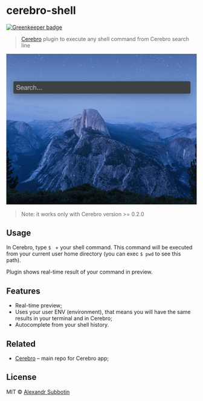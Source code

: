 # cerebro-shell

[![Greenkeeper badge](https://badges.greenkeeper.io/KELiON/cerebro-shell.svg)](https://greenkeeper.io/)

> [Cerebro](http://www.cerebroapp.com) plugin to execute any shell command from Cerebro search line

![](screenshot.gif)

> Note: it works only with Cerebro version >= 0.2.0

## Usage

In Cerebro, type `$ ` + your shell command. This command will be executed from your current user home directory (you can exec `$ pwd` to see this path).

Plugin shows real-time result of your command in preview.

## Features

* Real-time preview;
* Uses your user ENV (environment), that means you will have the same results in your terminal and in Cerebro;
* Autocomplete from your shell history.

## Related

- [Cerebro](http://github.com/KELiON/cerebro) – main repo for Cerebro app;

## License

MIT © [Alexandr Subbotin](http://asubbotin.ru)
